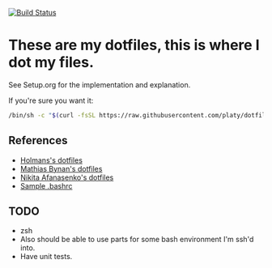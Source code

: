 [![Build Status](https://travis-ci.org/platy/dotfiles.svg?branch=master)](https://travis-ci.org/platy/dotfiles)

# These are my dotfiles, this is where I dot my files.

See Setup.org for the implementation and explanation.

If you're sure you want it:
```sh
/bin/sh -c "$(curl -fsSL https://raw.githubusercontent.com/platy/dotfiles/master/init)"
```

## References

- [Holmans's dotfiles](https://github.com/holman/dotfiles)
- [Mathias Bynan's dotfiles](https://github.com/mathiasbynens/dotfiles)
- [Nikita Afanasenko's dotfiles](https://github.com/nikitug/dotfiles)
- [Sample .bashrc](http://tldp.org/LDP/abs/html/sample-bashrc.html)

## TODO

- zsh
- Also should be able to use parts for some bash environment I'm ssh'd into.
- Have unit tests.

